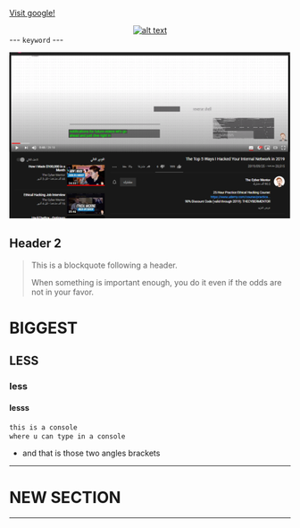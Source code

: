 [Visit google!](www.google.com)

<div align="center">
<a href="https://www.hackthebox.eu/home/users/profile/188571" title="mh3ayad"><img src="https://www.hackthebox.eu/badge/image/188571" alt="alt text" /></a></div>
---
<code class="language-plaintext highlighter-rouge">keyword</code>
---

[logo]: mango.png
![alt text](mango.png "Mango")
<h2 id="header-2"><a href="#header-2"></a>Header 2</h2>
<blockquote>
<p>This is a blockquote following a header.</p>
<p>When something is important enough, you do it even if the odds are not in your favor.</p>
</blockquote>

# BIGGEST
## LESS
### less
#### lesss
```console
this is a console
where u can type in a console
```
* and that is those two angles brackets
---

# NEW SECTION

---
